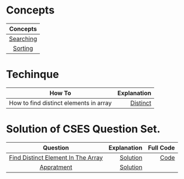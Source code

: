 # Concepts
|Concepts|
|:----:|
|[Searching](/searching_sorting/Searching.md)|
|[Sorting](/searching_sorting/Sorting.md)|

# Techinque
|How To|Explanation|
|:--:|--:|
|How to find distinct elements in array|[Distinct](solutions/Explanation/distinct.md)|

# Solution of CSES Question Set.

|Question|Explanation|Full Code|
|:-------:|----:|-:|
|[Find Distinct Element In The Array](https://cses.fi/problemset/task/1621)|[Solution](solutions/Explanation/distinct.md)|[Code](\solutions\Distinct.cpp)|
|[Appratment](https://cses.fi/problemset/task/1084)|[Solution](/solutions/appartment.md)|
